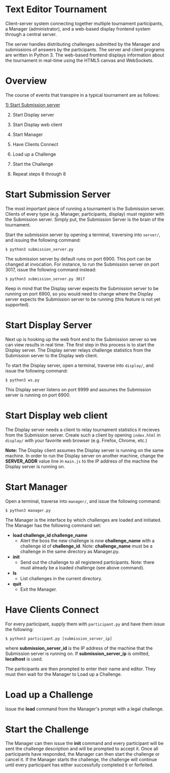 Text Editor Tournament
=======================

Client-server system connecting together multiple tournament participants, a
Manager (administrator), and a web-based display frontend system through a
central server.

The server handles distributing challenges submitted by the Manager and
submissions of answers by the participants. The server and client programs are
written in Python 3. The web-based frontend displays information about the
tournament in real-time using the HTML5 canvas and WebSockets.

Overview
========

The course of events that transpire in a typical tournament are as follows:

[1) Start Submission server](#Start-Display-Server)

2) Start Display server

3) Start Display web client

4) Start Manager

5) Have Clients Connect

6) Load up a Challenge

7) Start the Challenge

8) Repeat steps 6 through 8

Start Submission Server
=======================

The most important piece of running a tournament is the Submission server.
Clients of every type (e.g. Manager, participants, display) must register with
the Submission server. Simply put, the Submission Server is the brain of the
tournament.

Start the submission server by opening a terminal, traversing into `server/`, and
issuing the following command:

    $ python3 submission_server.py

The submission server by default runs on port 6900. This port can be changed
at invocation. For instance, to run the Submission server on port 3017, issue
the following command instead:

    $ python3 submission_server.py 3017

Keep in mind that the Display server expects the Submission server to be running
on port 6900, so you would need to change where the Display server expects the
Submission server to be running (this feature is not yet supported).


Start Display Server
====================

Next up is hooking up the web front end to the Submission server so we can view
results in real time. The first step in this process is to start the Display
server. The Display server relays challenge statistics from the Submission
server to the Display web client.

To start the Display server, open a terminal, traverse into `display/`, and issue
the following command:

    $ python3 ws.py

This Display server listens on port 9999 and assumes the Submission server is
running on port 6900.

Start Display web client
========================

The Display server needs a client to relay tournament statistics it recieves
from the Submission server. Create such a client by opening `index.html` in
`display/` with your favorite web browser (e.g. Firefox, Chrome, etc.)

**Note:** The Display client assumes the Display server is running on the same
machine. In order to run the Display server on another machine, change the
**SERVER_ADDR** value line in `main.js` to the IP address of the machine the
Display server is running on.

Start Manager
=============

Open a terminal, traverse into `manager/`, and issue the following command:

    $ python3 manager.py

The Manager is the interface by which challenges are loaded and initiated. The
Manager has the following command set:

* **load challenge_id challenge_name**
    * Alert the boss the new challenge is now **challenge_name** with a challenge
      id of **challenge_id**. Note: **challenge_name** must be a challenge in the
      same directory as Manager.py.
* **init**
    * Send out the challenge to all registered participants. Note: there must
      already be a loaded challenge (see above command).
* **ls**
    * List challenges in the current directory.
* **quit**
    * Exit the Manager.

Have Clients Connect
====================

For every participant, supply them with `participant.py` and have them issue the
following:

    $ python3 participant.py [submission_server_ip]

where **submission_server_id** is the IP address of the machine that the
Submission server is running on. If **submission_server_ip** is omitted,
**localhost** is used.

The participants are then prompted to enter their name and editor. They must
then wait for the Manager to Load up a Challenge.

Load up a Challenge
===================

Issue the **load** command from the Manager's prompt with a legal challenge.

Start the Challenge
===================

The Manager can then issue the **init** command and every participant will be
sent the challenge description and will be prompted to accept it. Once all
participants have responded, the Manager can then start the challenge or cancel
it. If the Manager starts the challenge, the challenge will continue until
every participant has either successfully completed it or forfeited.
